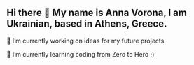 ## Hi there 👋 My name is Anna Vorona, I am Ukrainian, based in Athens, Greece.



🔭 I’m currently working on ideas for my future projects.

🌱 I’m currently learning coding from Zero to Hero ;)

